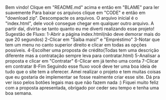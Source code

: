 Bem vindo! Clique em "README.md" acima e então em "BLAME" para ler suavemente
Para baixar os arquivos clique em "CODE" e então em "download zip". Descompacte os arquivos.
O arquivo inicial é o "index.html", dele você consegue chegar em qualquer outro arquivo. 
A partir daí, divirta-se tanto quanto eu me diverti realizando esse projeto!
Sugestão de Fluxo:
1-Abrir a página index.html(não deve demorar mais do que 20 segundos)
2-Clicar em "Saiba mais!" e "Empréstimo"
3-Notar que tem um menu no canto superior direito e clicar em todas as opções possíveis.
4-Escolher uma proposta de crédito(Todas tem uma descrição diferente mas a contratação sempre leva para contratar.html)
5-Analisar a proposta e clicar em "Contratar"
6-Clicar em já tenho uma conta
7-Clicar em contratar
8-Fim
Seguindo esse fluxo você deve ter uma boa ideia de tudo que o site tem a oferecer.
Amei realizar o projeto e tem muitas coisas que eu gostaria de implementar se fosse realmente criar esse site. Dá pra ver isso pelos botões legais mas que não fazem nada :)
Fiquei muito feliz com a proposta apresentada, obrigado por ceder seu tempo e tenha uma boa semana.
